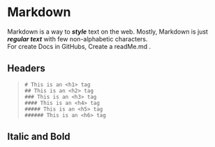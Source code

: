 # Markdown

Markdown is a way to ***style*** text on the web. Mostly, Markdown is just ***regular text*** with few non-alphabetic characters.  
For create Docs in GitHubs, Create a readMe.md .

## Headers

>  `# This is an <h1> tag`  
>  `## This is an <h2> tag`  
>  `### This is an <h3> tag`  
>  `#### This is an <h4> tag`  
>  `##### This is an <h5> tag`  
>  `###### This is an <h6> tag`  

## Italic and Bold
